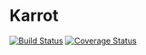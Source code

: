Karrot
======

[![Build Status](https://travis-ci.org/purpleKarrot/Karrot.png?branch=develop)](https://travis-ci.org/purpleKarrot/Karrot)
[![Coverage Status](https://coveralls.io/repos/purpleKarrot/Karrot/badge.png?branch=develop)](https://coveralls.io/r/purpleKarrot/Karrot?branch=develop)
